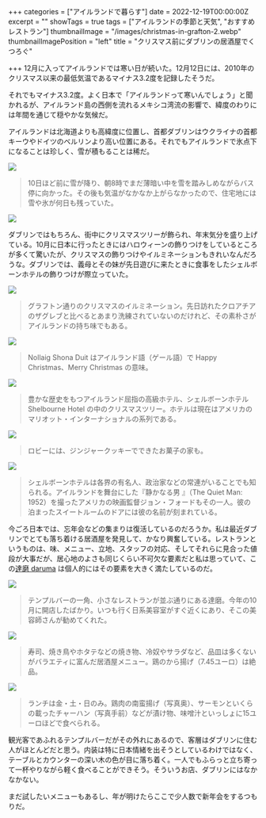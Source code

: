 +++
categories = ["アイルランドで暮らす"]
date = 2022-12-19T00:00:00Z
excerpt = ""
showTags = true
tags = ["アイルランドの季節と天気", "おすすめレストラン"]
thumbnailImage = "/images/christmas-in-grafton-2.webp"
thumbnailImagePosition = "left"
title = "クリスマス前にダブリンの居酒屋でくつろぐ"

+++
12月に入ってアイルランドでは寒い日が続いた。12月12日には、2010年のクリスマス以来の最低気温であるマイナス3.2度を記録したそうだ。

<!--more-->

それでもマイナス3.2度。よく日本で「アイルランドって寒いんでしょう」と聞かれるが、アイルランド島の西側を流れるメキシコ湾流の影響で、緯度のわりには年間を通じて穏やかな気候だ。

アイルランドは北海道よりも高緯度に位置し、首都ダブリンはウクライナの首都キーウやドイツのベルリンより高い位置にある。それでもアイルランドで氷点下になることは珍しく、雪が積もることは稀だ。

![](/images/snow-in-2022-2.webp)

> 10日ほど前に雪が降り、朝8時でまだ薄暗い中を雪を踏みしめながらバス停に向かった。その後も気温がなかなか上がらなかったので、住宅地には雪や氷が何日も残っていた。

![](/images/snow-in-2022-1.webp)

ダブリンではもちろん、街中にクリスマスツリーが飾られ、年末気分を盛り上げている。10月に日本に行ったときにはハロウィーンの飾りつけをしているところが多くて驚いたが、クリスマスの飾りつけやイルミネーションもきれいなんだろうな。ダブリンでは、義母とその妹が先日遊びに来たときに食事をしたシェルボーンホテルの飾りつけが際立っていた。

![](/images/christmas-in-grafton-1.webp)

> グラフトン通りのクリスマスのイルミネーション。先日訪れたクロアチアのザグレブと比べるとあまり洗練されていないのだけれど、その素朴さがアイルランドの持ち味でもある。

![](/images/christmas-in-grafton-2.webp)

> Nollaig Shona Duit はアイルランド語（ゲール語）で Happy Christmas、Merry Christmas の意味。

![](/images/shlbourne-at-christmas-1.webp)

> 豊かな歴史をもつアイルランド屈指の高級ホテル、シェルボーンホテル Shelbourne Hotel の中のクリスマスツリー。ホテルは現在はアメリカのマリオット・インターナショナルの系列である。

![](/images/ginger-house.webp)

> ロビーには、ジンジャークッキーでできたお菓子の家も。

![](/images/shlbourne-at-christmas-2.webp)

> シェルボーンホテルは各界の有名人、政治家などの常連がいることでも知られる。アイルランドを舞台にした『静かなる男 』（The Quiet Man: 1952）を撮ったアメリカの映画監督ジョン・フォードもその一人。彼の泊まったスイートルームのドアには彼の名前が刻まれている。

今ごろ日本では、忘年会などの集まりは復活しているのだろうか。私は最近ダブリンでとても落ち着ける居酒屋を発見して、かなり興奮している。レストランというものは、味、メニュー、立地、スタッフの対応、そしてそれらに見合った値段が大事だが、居心地のよさも同じくらい不可欠な要素だと私は思っていて、この[達磨 daruma](https://www.instagram.com/daruma_dublin/) は個人的にはその要素を大きく満たしているのだ。

![](/images/daruma-1.webp)

> テンプルバーの一角、小さなレストランが並ぶ通りにある達磨。今年の10月に開店したばかり。いつも行く日系美容室がすぐ近くにあり、そこの美容師さんが勧めてくれた。

![](/images/daruma-3.webp)

> 寿司、焼き鳥やホタテなどの焼き物、冷奴やサラダなど、品皿は多くないがバラエティに富んだ居酒屋メニュー。鶏のから揚げ（7.45ユーロ）は絶品。

![](/images/daruma-2.webp)

> ランチは金・土・日のみ。鶏肉の南蛮揚げ（写真奥）、サーモンといくらの載ったチャーハン（写真手前）などが漬け物、味噌汁といっしょに15ユーロほどで食べられる。

観光客であふれるテンプルバーだがその外れにあるので、客層はダブリンに住む人がほとんどだと思う。内装は特に日本情緒を出そうとしているわけではなく、テーブルとカウンターの深い木の色が目に落ち着く。一人でもふらっと立ち寄って一杯やりながら軽く食べることができそう。そういうお店、ダブリンにはなかなかない。

まだ試したいメニューもあるし、年が明けたらここで少人数で新年会をするつもりだ。